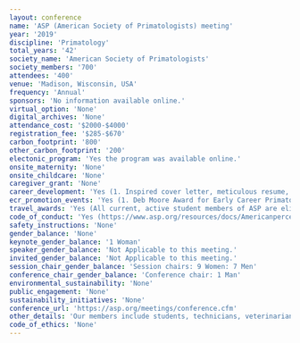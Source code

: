 ```yaml
---
layout: conference 
name: 'ASP (American Society of Primatologists) meeting'
year: '2019'
discipline: 'Primatology'
total_years: '42'
society_name: 'American Society of Primatologists'
society_members: '700'
attendees: '400'
venue: 'Madison, Wisconsin, USA'
frequency: 'Annual'
sponsors: 'No information available online.'
virtual_option: 'None'
digital_archives: 'None'
attendance_cost: '$2000-$4000'
registration_fee: '$285-$670'
carbon_footprint: '800'
other_carbon_footprint: '200'
electonic_program: 'Yes the program was available online.'
onsite_maternity: 'None'
onsite_childcare: 'None'
caregiver_grant: 'None'
career_development: 'Yes (1. Inspired cover letter, meticulous resume, impressive interview skills-improve your professional presence when applying for non-academic positions. 2. Grant Writing  3. Training for Peer-Review in Primatology) '
ecr_promotion_events: 'Yes (1. Deb Moore Award for Early Career Primatologists:The applicant must possess a Ph.D.; Ph.D. must have been awarded within the last 5 years and the applicant must not be in a tenure-track or tenure position.  2. Student Competition sponsored by the American Journal of Primatology (AJP) at the 2019 meeting to recognize high quality, first-authored student presentations. Prize winning categories may include Outstanding, Outstanding First Place, Outstanding Second Place, and Honorable Mention for both Oral and Poster presentations.)'
travel_awards: 'Yes (All current, active student members of ASP are eligible for $500.00 awards to offset the cost of travel and accommodation to the ASP meeting. These funds are courtesy of the ASP student travel fund supported by donations to ASP in the memory of Gerald C. Ruppenthal. The awards are designed to help students who would otherwise not be able to attend the meeting. Latin American students are especially encouraged to apply, as one travel award per year will be specifically designated for a student from this region. Award Criteria:     Undergraduate and graduate students are eligible. Students must be presenting work as a first author. The abstract must be accepted for presentation by the Program Committee.     Each applicant must be currently enrolled as a bona fide student and be a member of ASP     Post-doctoral fellows or trainees are not eligible for these awards.     Previous awardees are not eligible for another travel award.)'
code_of_conduct: 'Yes (https://www.asp.org/resources/docs/Americanpercent20Societypercent20ofpercent20Primatologistspercent20Acceptablepercent20Behaviorpercent20Policy_final2.pdf)'
safety_instructions: 'None'
gender_balance: 'None'
keynote_gender_balance: '1 Woman'
speaker_gender_balance: 'Not Applicable to this meeting.'
invited_gender_balance: 'Not Applicable to this meeting.'
session_chair_gender_balance: 'Session chairs: 9 Women: 7 Men'
conference_chair_gender_balance: 'Conference chair: 1 Man'
environmental_sustainability: 'None'
public_engagement: 'None'
sustainability_initiatives: 'None'
conference_url: 'https://asp.org/meetings/conference.cfm'
other_details: 'Our members include students, technicians, veterinarians, geneticists, psychologists, physicians, neuroscientists, anthropologists, zoologists, conservation biologists, and ethologists, mainly from universities and research facilities throughout North America.'
code_of_ethics: 'None'
---
```

